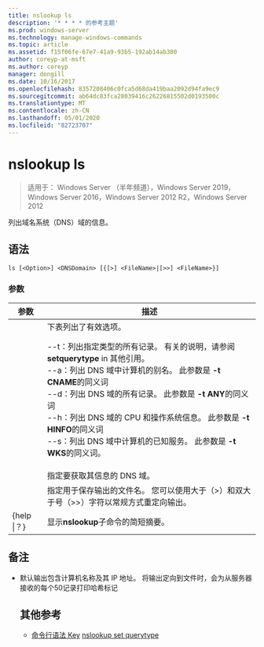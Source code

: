 ```yaml
---
title: nslookup ls
description: '* * * * 的参考主题'
ms.prod: windows-server
ms.technology: manage-windows-commands
ms.topic: article
ms.assetid: f15f06fe-67e7-41a9-93b5-192ab14ab380
author: coreyp-at-msft
ms.author: coreyp
manager: dongill
ms.date: 10/16/2017
ms.openlocfilehash: 8357208406c0fca5d68da419baa2092d94fa9ec9
ms.sourcegitcommit: ab64dc83fca28039416c26226815502d0193500c
ms.translationtype: MT
ms.contentlocale: zh-CN
ms.lasthandoff: 05/01/2020
ms.locfileid: "82723707"
---
```

# <a name="nslookup-ls"></a>nslookup ls

> 适用于： Windows Server （半年频道），Windows Server 2019，Windows Server 2016，Windows Server 2012 R2，Windows Server 2012

列出域名系统（DNS）域的信息。
## <a name="syntax"></a>语法
```
ls [<Option>] <DNSDomain> [{[>] <FileName>|[>>] <FileName>}]
```
### <a name="parameters"></a>参数

|    参数    |                                                                                                                                                                                                                                                                                                               描述                                                                                                                                                                                                                                                                                                                |
|-----------------|------------------------------------------------------------------------------------------------------------------------------------------------------------------------------------------------------------------------------------------------------------------------------------------------------------------------------------------------------------------------------------------------------------------------------------------------------------------------------------------------------------------------------------------------------------------------------------------------------------------------------------------|
|    <Option>     | 下表列出了有效选项。<p>--t：列出指定类型的所有记录。 有关的<querytype>说明，请参阅**setquerytype** in 其他引用。<br />--a：列出 DNS 域中计算机的别名。 此参数是 **-t CNAME**的同义词<br />--d：列出 DNS 域的所有记录。 此参数是 **-t ANY**的同义词<br />--h：列出 DNS 域的 CPU 和操作系统信息。 此参数是 **-t HINFO**的同义词<br />--s：列出 DNS 域中计算机的已知服务。 此参数是 **-t WKS**的同义词。 |
|   <DNSDomain>   |                                                                                                                                                                                                                                                                                         指定要获取其信息的 DNS 域。                                                                                                                                                                                                                                                                                         |
|   <FileName>    |                                                                                                                                                                                                                                 指定用于保存输出的文件名。 您可以使用大于（>）和双大于号（>>）字符以常规方式重定向输出。                                                                                                                                                                                                                                  |
| {help &#124;？} |                                                                                                                                                                                                                                                                                          显示**nslookup**子命令的简短摘要。                                                                                                                                                                                                                                                                                           |

## <a name="remarks"></a>备注
- 默认输出包含计算机名称及其 IP 地址。 将输出定向到文件时，会为从服务器接收的每个50记录打印哈希标记
  ## <a name="additional-references"></a>其他参考
  - [命令行语法 Key](command-line-syntax-key.md)
  [nslookup set querytype](nslookup-set-querytype.md)
